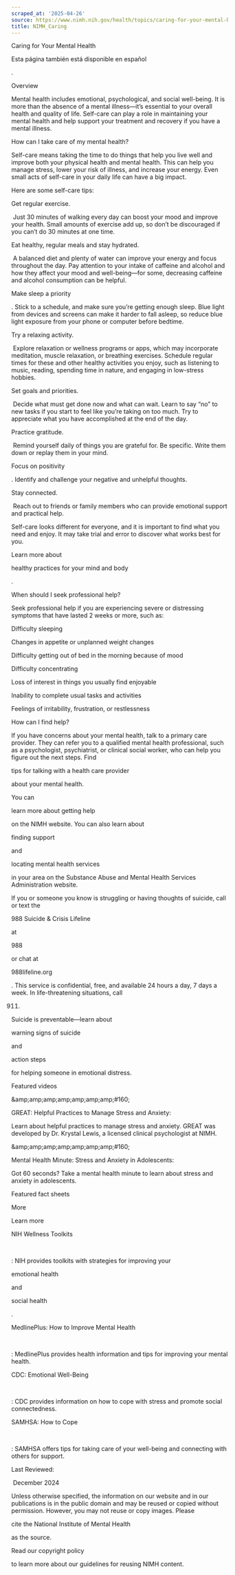 ```yaml
---
scraped_at: '2025-04-26'
source: https://www.nimh.nih.gov/health/topics/caring-for-your-mental-health
title: NIMH_Caring
---
```


Caring for Your Mental Health
















Esta página también está disponible en español

.
















Overview




Mental health includes emotional, psychological, and social well-being. It is more than the absence of a mental illness—it’s essential to your overall health and quality of life. Self-care can play a role in maintaining your mental health and help support your treatment and recovery if you have a mental illness.










How can I take care of my mental health?




Self-care means taking the time to do things that help you live well and improve both your physical health and mental health. This can help you manage stress, lower your risk of illness, and increase your energy. Even small acts of self-care in your daily life can have a big impact.

Here are some self-care tips:

Get regular exercise.

 Just 30 minutes of walking every day can boost your mood and improve your health. Small amounts of exercise add up, so don’t be discouraged if you can’t do 30 minutes at one time.

Eat healthy, regular meals and stay hydrated.

 A balanced diet and plenty of water can improve your energy and focus throughout the day. Pay attention to your intake of caffeine and alcohol and how they affect your mood and well-being—for some, decreasing caffeine and alcohol consumption can be helpful.

Make sleep a priority

. Stick to a schedule, and make sure you’re getting enough sleep. Blue light from devices and screens can make it harder to fall asleep, so reduce blue light exposure from your phone or computer before bedtime.

Try a relaxing activity.

 Explore relaxation or wellness programs or apps, which may incorporate meditation, muscle relaxation, or breathing exercises. Schedule regular times for these and other healthy activities you enjoy, such as listening to music, reading, spending time in nature, and engaging in low-stress hobbies.

Set goals and priorities.

 Decide what must get done now and what can wait. Learn to say “no” to new tasks if you start to feel like you’re taking on too much. Try to appreciate what you have accomplished at the end of the day.

Practice gratitude.

 Remind yourself daily of things you are grateful for. Be specific. Write them down or replay them in your mind.

Focus on positivity

. Identify and challenge your negative and unhelpful thoughts.

Stay connected.

 Reach out to friends or family members who can provide emotional support and practical help.

Self-care looks different for everyone, and it is important to find what you need and enjoy. It may take trial and error to discover what works best for you.

Learn more about 

healthy practices for your mind and body 

.










When should I seek professional help?




Seek professional help if you are experiencing severe or distressing symptoms that have lasted 2 weeks or more, such as:

Difficulty sleeping

Changes in appetite or unplanned weight changes

Difficulty getting out of bed in the morning because of mood

Difficulty concentrating

Loss of interest in things you usually find enjoyable

Inability to complete usual tasks and activities

Feelings of irritability, frustration, or restlessness










How can I find help?




If you have concerns about your mental health, talk to a primary care provider. They can refer you to a qualified mental health professional, such as a psychologist, psychiatrist, or clinical social worker, who can help you figure out the next steps. Find 

tips for talking with a health care provider

 about your mental health.

You can 

learn more about getting help 

on the NIMH website. You can also learn about 

finding support 

 and 

locating mental health services 

 in your area on the Substance Abuse and Mental Health Services Administration website.

If you or someone you know is struggling or having thoughts of suicide, call or text the 

988 Suicide & Crisis Lifeline 

 at

 988 

or chat at 

988lifeline.org 

. This service is confidential, free, and available 24 hours a day, 7 days a week. In life-threatening situations, call 

911.

Suicide is preventable—learn about 

warning signs of suicide

 and 

action steps

 for helping someone in emotional distress.










Featured videos




&amp;amp;amp;amp;amp;amp;amp;amp;#160;

GREAT: Helpful Practices to Manage Stress and Anxiety: 

Learn about helpful practices to manage stress and anxiety. GREAT was developed by Dr. Krystal Lewis, a licensed clinical psychologist at NIMH.

&amp;amp;amp;amp;amp;amp;amp;amp;#160;

Mental Health Minute: Stress and Anxiety in Adolescents:

 Got 60 seconds? Take a mental health minute to learn about stress and anxiety in adolescents.










Featured fact sheets  







 













 













 










More










Learn more




NIH Wellness Toolkits

 

: NIH provides toolkits with strategies for improving your 

emotional health 

 and 

social health 

.

MedlinePlus: How to Improve Mental Health

 

: MedlinePlus provides health information and tips for improving your mental health.

CDC: Emotional Well-Being

 

: CDC provides information on how to cope with stress and promote social connectedness.

SAMHSA: How to Cope

 

: SAMHSA offers tips for taking care of your well-being and connecting with others for support.

Last Reviewed:

 December 2024
















Unless otherwise specified, the information on our website and in our publications is in the public domain and may be reused or copied without permission. However, you may not reuse or copy images. Please

 cite the National Institute of Mental Health

 as the source.

 Read our copyright policy

 to learn more about our guidelines for reusing NIMH content.